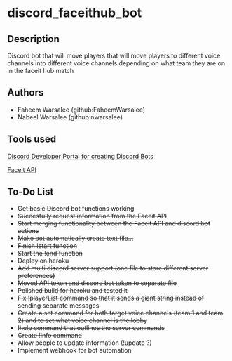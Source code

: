 # discord_faceithub_bot

## Description
Discord bot that will move players that will move players to different voice channels into different voice channels depending on what team they are on in the faceit hub match

## Authors
* Faheem Warsalee (github:FaheemWarsalee)
* Nabeel Warsalee (github:nwarsalee)

## Tools used
[Discord Developer Portal for creating Discord Bots](https://discord.com/developers/docs/intro)

[Faceit API](https://developers.faceit.com)

## To-Do List
* ~~Get basic Discord bot functions working~~
* ~~Succesfully request information from the Faceit API~~
* ~~Start merging functionality between the Faceit API and discord bot actions~~
* ~~Make bot automatically create text file...~~
* ~~Finish !start function~~
* ~~Start the !end function~~
* ~~Deploy on heroku~~
* ~~Add multi discord server support (one file to store different server preferences)~~
* ~~Moved API token and discord bot token to separate file~~
* ~~Polished build for heroku and tested it~~
* ~~Fix !playerList command so that it sends a giant string instead of sending separate messages~~
* ~~Create a set command for both target voice channels (team 1 and team 2) and to set what voice channel is the lobby~~
* ~~!help command that outlines the server commands~~
* ~~Create !info command~~
* Allow people to update information (!update ?)
* Implement webhook for bot automation

